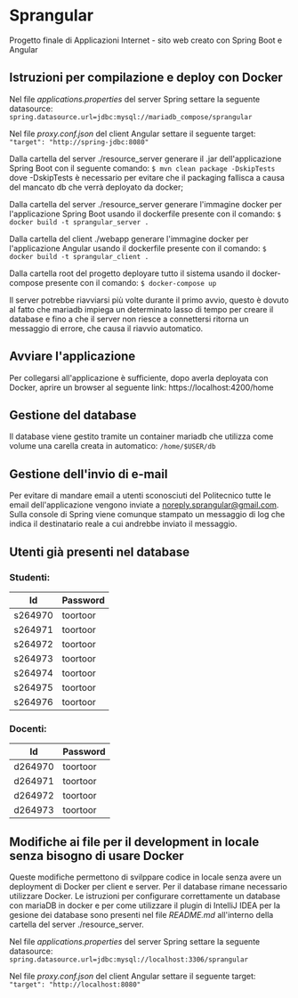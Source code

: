 # Sprangular

Progetto finale di Applicazioni Internet - sito web creato con Spring Boot e Angular

## Istruzioni per compilazione e deploy con Docker

Nel file _applications.properties_ del server Spring settare la seguente datasource:
`spring.datasource.url=jdbc:mysql://mariadb_compose/sprangular`

Nel file _proxy.conf.json_ del client Angular settare il seguente target:
`"target": "http://spring-jdbc:8080"`

Dalla cartella del server ./resource_server generare il .jar dell'applicazione Spring Boot con il seguente comando:
`$ mvn clean package -DskipTests`
dove -DskipTests è necessario per evitare che il packaging fallisca a causa del mancato db che verrà deployato da docker;

Dalla cartella del server ./resource_server generare l'immagine docker per l'applicazione Spring Boot usando il dockerfile presente con il comando:
`$ docker build -t sprangular_server .`

Dalla cartella del client ./webapp generare l'immagine docker per l'applicazione Angular usando il dockerfile presente con il comando:
`$ docker build -t sprangular_client .`

Dalla cartella root del progetto deployare tutto il sistema usando il docker-compose presente con il comando:
`$ docker-compose up`

Il server potrebbe riavviarsi più volte durante il primo avvio, questo è dovuto al fatto che mariadb impiega un determinato lasso di tempo per creare il database e fino a che il server non riesce a connettersi ritorna un messaggio di errore, che causa il riavvio automatico.

## Avviare l'applicazione

Per collegarsi all'applicazione è sufficiente, dopo averla deployata con Docker, aprire un browser al seguente link: https://localhost:4200/home

## Gestione del database

Il database viene gestito tramite un container mariadb che utilizza come volume una carella creata in automatico: `/home/$USER/db`

## Gestione dell'invio di e-mail

Per evitare di mandare email a utenti sconosciuti del Politecnico tutte le email dell'applicazione vengono inviate a noreply.sprangular@gmail.com. Sulla console di Spring viene comunque stampato un messaggio di log che indica il destinatario reale a cui andrebbe inviato il messaggio.

## Utenti già presenti nel database

### Studenti:

| Id      | Password |
| ------- | -------- |
| s264970 | toortoor |
| s264971 | toortoor |
| s264972 | toortoor |
| s264973 | toortoor |
| s264974 | toortoor |
| s264975 | toortoor |
| s264976 | toortoor |

### Docenti:

| Id      | Password |
| ------- | -------- |
| d264970 | toortoor |
| d264971 | toortoor |
| d264972 | toortoor |
| d264973 | toortoor |

## Modifiche ai file per il development in locale senza bisogno di usare Docker

Queste modifiche permettono di svilppare codice in locale senza avere un deployment di Docker per client e server. Per il database rimane necessario utilizzare Docker.
Le istruzioni per configurare correttamente un database con mariaDB in docker e per come utilizzare il plugin di IntelliJ IDEA per la gesione dei database sono presenti nel file _README.md_ all'interno della cartella del server ./resource_server.

Nel file _applications.properties_ del server Spring settare la seguente datasource:
`spring.datasource.url=jdbc:mysql://localhost:3306/sprangular`

Nel file _proxy.conf.json_ del client Angular settare il seguente target:
`"target": "http://localhost:8080"`
